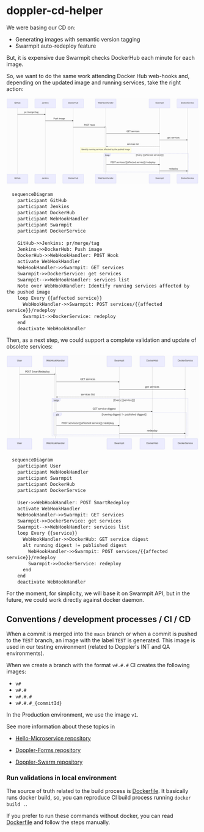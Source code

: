 # doppler-cd-helper

We were basing our CD on:

- Generating images with semantic version tagging
- Swarmpit auto-redeploy feature

But, it is expensive due Swarmpit checks DockerHub each minute for each image.

So, we want to do the same work attending Docker Hub web-hooks and, depending on the updated image and running services, take the right action:

![image-20210416163127688](./docs/base-diagram.png)

```mermaid
  sequenceDiagram
    participant GitHub
    participant Jenkins
    participant DockerHub
    participant WebHookHandler
    participant Swarmpit
    participant DockerService

    GitHub->>Jenkins: pr/merge/tag
    Jenkins->>DockerHub: Push image
    DockerHub->>WebHookHandler: POST Hook
    activate WebHookHandler
    WebHookHandler->>Swarmpit: GET services
    Swarmpit->>DockerService: get services
    Swarmpit-->>WebHookHandler: services list
    Note over WebHookHandler: Identify running services affected by the pushed image
    loop Every {{affected service}}
      WebHookHandler->>Swarmpit: POST services/{{affected service}}/redeploy
      Swarmpit->>DockerService: redeploy
    end
    deactivate WebHookHandler
```

Then, as a next step, we could support a complete validation and update of obsolete services:

![image-20210416163315818](./docs/potential1.png)

```mermaid
  sequenceDiagram
    participant User
    participant WebHookHandler
    participant Swarmpit
    participant DockerHub
    participant DockerService

    User->>WebHookHandler: POST SmartRedeploy
    activate WebHookHandler
    WebHookHandler->>Swarmpit: GET services
    Swarmpit->>DockerService: get services
    Swarmpit-->>WebHookHandler: services list
    loop Every {{service}}
      WebHookHandler->>DockerHub: GET service digest
      alt running digest != published digest
        WebHookHandler->>Swarmpit: POST services/{{affected service}}/redeploy
        Swarmpit->>DockerService: redeploy
      end
    end
    deactivate WebHookHandler
```

For the moment, for simplicity, we will base it on Swarmpit API, but in the future, we could work directly against docker daemon.

## Conventions / development processes / CI / CD

When a commit is merged into the `main` branch or when a commit is pushed to the `TEST` branch, an image with the label `TEST` is generated. This image is used in our testing environment (related to Doppler's INT and QA environments).

When we create a branch with the format `v#.#.#` CI creates the following images:

- `v#`
- `v#.#`
- `v#.#.#`
- `v#.#.#_{commitId}`

In the Production environment, we use the image `v1`.

See more information about these topics in

- [Hello-Microservice repository](https://github.com/FromDoppler/hello-microservice/blob/main/README.md)

- [Doppler-Forms repository](https://github.com/MakingSense/doppler-forms/blob/master/README.md#continuous-deployment-to-test-and-production-environments)

- [Doppler-Swarm repository](https://github.com/MakingSense/doppler-swarm/blob/master/README.md)

### Run validations in local environment

The source of truth related to the build process is [Dockerfile](./Dockerfile). It basically runs docker build, so, you can reproduce CI build process running `docker build .`.

If you prefer to run these commands without docker, you can read [Dockerfile](./Dockerfile) and follow the steps manually.
